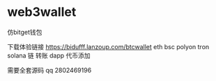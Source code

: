 # web3wallet
仿bitget钱包

下载体验链接
https://bidufff.lanzoup.com/btcwallet
eth bsc polyon tron solana 链 转账 dapp
代币添加

需要全套源码
qq 2802469196
